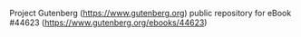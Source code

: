 Project Gutenberg (https://www.gutenberg.org) public repository for eBook #44623 (https://www.gutenberg.org/ebooks/44623)
